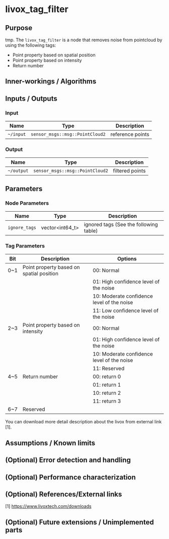 # livox_tag_filter

## Purpose

tmp.
The `livox_tag_filter` is a node that removes noise from pointcloud by using the following tags:

- Point property based on spatial position
- Point property based on intensity
- Return number

## Inner-workings / Algorithms

## Inputs / Outputs

### Input

| Name      | Type                            | Description      |
| --------- | ------------------------------- | ---------------- |
| `~/input` | `sensor_msgs::msg::PointCloud2` | reference points |

### Output

| Name       | Type                            | Description     |
| ---------- | ------------------------------- | --------------- |
| `~/output` | `sensor_msgs::msg::PointCloud2` | filtered points |

## Parameters

### Node Parameters

| Name          | Type            | Description                            |
| ------------- | --------------- | -------------------------------------- |
| `ignore_tags` | vector<int64_t> | ignored tags (See the following table) |

### Tag Parameters

| Bit | Description                              | Options                                    |
| --- | ---------------------------------------- | ------------------------------------------ |
| 0~1 | Point property based on spatial position | 00: Normal                                 |
|     |                                          | 01: High confidence level of the noise     |
|     |                                          | 10: Moderate confidence level of the noise |
|     |                                          | 11: Low confidence level of the noise      |
| 2~3 | Point property based on intensity        | 00: Normal                                 |
|     |                                          | 01: High confidence level of the noise     |
|     |                                          | 10: Moderate confidence level of the noise |
|     |                                          | 11: Reserved                               |
| 4~5 | Return number                            | 00: return 0                               |
|     |                                          | 01: return 1                               |
|     |                                          | 10: return 2                               |
|     |                                          | 11: return 3                               |
| 6~7 | Reserved                                 |                                            |

You can download more detail description about the livox from external link [1].

## Assumptions / Known limits

## (Optional) Error detection and handling

## (Optional) Performance characterization

## (Optional) References/External links

[1] <https://www.livoxtech.com/downloads>

## (Optional) Future extensions / Unimplemented parts
